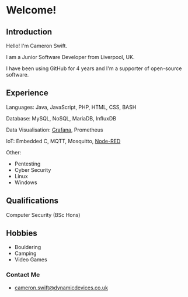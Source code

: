 # Welcome!
## Introduction
Hello! I'm Cameron Swift.

I am a Junior Software Developer from Liverpool, UK.

I have been using GitHub for 4 years and I'm a supporter of open-source software.

## Experience
Languages: Java, JavaScript, PHP, HTML, CSS, BASH

Database: MySQL, NoSQL, MariaDB, InfluxDB

Data Visualisation: [Grafana](https://grafana.com/), Prometheus

IoT: Embedded C, MQTT, Mosquitto, [Node-RED](https://github.com/node-red)

Other:
- Pentesting
- Cyber Security
- Linux
- Windows

## Qualifications
Computer Security (BSc Hons)

## Hobbies
- Bouldering
- Camping
- Video Games

### Contact Me
- cameron.swift@dynamicdevices.co.uk
